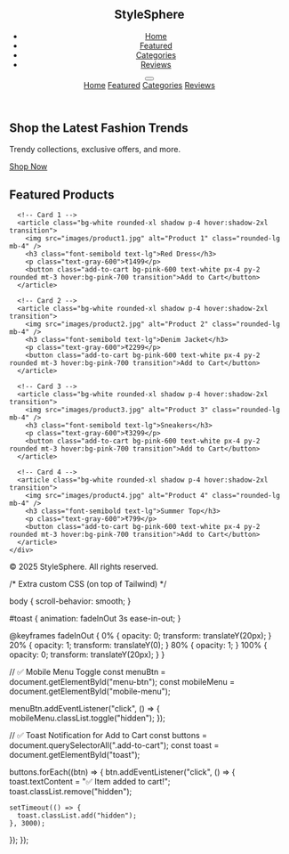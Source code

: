 <!DOCTYPE html>
<html lang="en">
<head>
  <meta charset="UTF-8" />
  <meta name="viewport" content="width=device-width, initial-scale=1.0" />
  <title>StyleSphere — Modern E-commerce</title>

  <!-- ✅ Tailwind CSS -->
  <script src="https://cdn.tailwindcss.com"></script>

  <!-- ✅ Font Awesome -->
  <link rel="stylesheet" href="https://cdnjs.cloudflare.com/ajax/libs/font-awesome/6.6.0/css/all.min.css" />

  <!-- ✅ Google Fonts -->
  <link href="https://fonts.googleapis.com/css2?family=Poppins:wght@400;600&display=swap" rel="stylesheet" />

  <!-- ✅ Custom CSS -->
  <link rel="stylesheet" href="style.css" />
</head>
<body class="font-[Poppins] bg-gray-50">

  <!-- ✅ Navbar -->
  <header class="bg-white shadow sticky top-0 z-50">
    <nav class="container mx-auto flex items-center justify-between p-4">
      <h1 class="text-2xl font-bold text-pink-600">StyleSphere</h1>
      <ul class="hidden md:flex space-x-6">
        <li><a href="#home" class="hover:text-pink-600">Home</a></li>
        <li><a href="#featured" class="hover:text-pink-600">Featured</a></li>
        <li><a href="#categories" class="hover:text-pink-600">Categories</a></li>
        <li><a href="#reviews" class="hover:text-pink-600">Reviews</a></li>
      </ul>
      <button id="menu-btn" class="md:hidden text-2xl"><i class="fas fa-bars"></i></button>
    </nav>
    <div id="mobile-menu" class="hidden flex-col bg-white shadow md:hidden p-4">
      <a href="#home" class="py-2 block">Home</a>
      <a href="#featured" class="py-2 block">Featured</a>
      <a href="#categories" class="py-2 block">Categories</a>
      <a href="#reviews" class="py-2 block">Reviews</a>
    </div>
  </header>

  <!-- ✅ Hero Section -->
  <section id="home" class="bg-gradient-to-r from-pink-500 to-purple-500 text-white py-20 text-center">
    <h2 class="text-4xl md:text-5xl font-bold mb-4">Shop the Latest Fashion Trends</h2>
    <p class="mb-6">Trendy collections, exclusive offers, and more.</p>
    <a href="#featured" class="bg-white text-pink-600 px-6 py-3 rounded-full font-semibold hover:bg-gray-100 transition">Shop Now</a>
  </section>

  <!-- ✅ Featured Products -->
  <section id="featured" class="container mx-auto px-4 py-10">
    <h2 class="text-2xl md:text-3xl font-semibold text-center mb-8">Featured Products</h2>
    <div class="grid grid-cols-1 sm:grid-cols-2 lg:grid-cols-4 gap-6">
      
      <!-- Card 1 -->
      <article class="bg-white rounded-xl shadow p-4 hover:shadow-2xl transition">
        <img src="images/product1.jpg" alt="Product 1" class="rounded-lg mb-4" />
        <h3 class="font-semibold text-lg">Red Dress</h3>
        <p class="text-gray-600">₹1499</p>
        <button class="add-to-cart bg-pink-600 text-white px-4 py-2 rounded mt-3 hover:bg-pink-700 transition">Add to Cart</button>
      </article>

      <!-- Card 2 -->
      <article class="bg-white rounded-xl shadow p-4 hover:shadow-2xl transition">
        <img src="images/product2.jpg" alt="Product 2" class="rounded-lg mb-4" />
        <h3 class="font-semibold text-lg">Denim Jacket</h3>
        <p class="text-gray-600">₹2299</p>
        <button class="add-to-cart bg-pink-600 text-white px-4 py-2 rounded mt-3 hover:bg-pink-700 transition">Add to Cart</button>
      </article>

      <!-- Card 3 -->
      <article class="bg-white rounded-xl shadow p-4 hover:shadow-2xl transition">
        <img src="images/product3.jpg" alt="Product 3" class="rounded-lg mb-4" />
        <h3 class="font-semibold text-lg">Sneakers</h3>
        <p class="text-gray-600">₹3299</p>
        <button class="add-to-cart bg-pink-600 text-white px-4 py-2 rounded mt-3 hover:bg-pink-700 transition">Add to Cart</button>
      </article>

      <!-- Card 4 -->
      <article class="bg-white rounded-xl shadow p-4 hover:shadow-2xl transition">
        <img src="images/product4.jpg" alt="Product 4" class="rounded-lg mb-4" />
        <h3 class="font-semibold text-lg">Summer Top</h3>
        <p class="text-gray-600">₹799</p>
        <button class="add-to-cart bg-pink-600 text-white px-4 py-2 rounded mt-3 hover:bg-pink-700 transition">Add to Cart</button>
      </article>
    </div>
  </section>

  <!-- ✅ Toast Notification -->
  <div id="toast" class="hidden fixed bottom-5 right-5 bg-green-600 text-white px-4 py-2 rounded shadow"></div>

  <!-- ✅ Footer -->
  <footer class="bg-gray-800 text-white py-6 text-center">
    <p>© 2025 StyleSphere. All rights reserved.</p>
  </footer>

  <!-- ✅ Custom JS -->
  <script src="script.js"></script>
</body>
</html>



/* Extra custom CSS (on top of Tailwind) */

body {
  scroll-behavior: smooth;
}

#toast {
  animation: fadeInOut 3s ease-in-out;
}

@keyframes fadeInOut {
  0% { opacity: 0; transform: translateY(20px); }
  20% { opacity: 1; transform: translateY(0); }
  80% { opacity: 1; }
  100% { opacity: 0; transform: translateY(20px); }
}





// ✅ Mobile Menu Toggle
const menuBtn = document.getElementById("menu-btn");
const mobileMenu = document.getElementById("mobile-menu");

menuBtn.addEventListener("click", () => {
  mobileMenu.classList.toggle("hidden");
});

// ✅ Toast Notification for Add to Cart
const buttons = document.querySelectorAll(".add-to-cart");
const toast = document.getElementById("toast");

buttons.forEach((btn) => {
  btn.addEventListener("click", () => {
    toast.textContent = "✅ Item added to cart!";
    toast.classList.remove("hidden");

    setTimeout(() => {
      toast.classList.add("hidden");
    }, 3000);
  });
});

